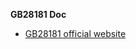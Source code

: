 **GB28181 Doc**

* [GB28181 official website](http://www.gb688.cn/bzgk/gb/newGbInfo?hcno=469659DC56B9B8187671FF08748CEC89)

